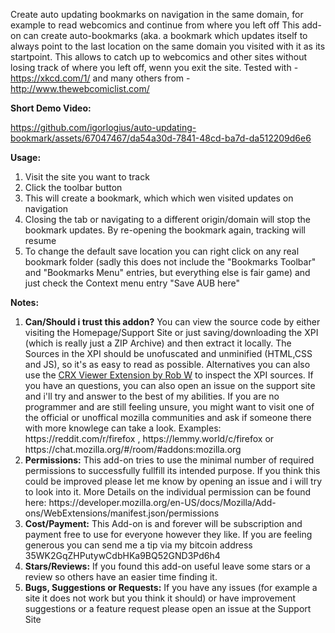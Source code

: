 Create auto updating bookmarks on navigation in the same domain, for example to
read webcomics and continue from where you left off This add-on can create
auto-bookmarks (aka. a bookmark which updates itself to always point to the last
location on the same domain you visited with it as its startpoint. This allows
to catch up to webcomics and other sites without losing track of where you left
off, wenn you exit the site. Tested with - https://xkcd.com/1/ and many others
from - http://www.thewebcomiclist.com/

<b>Short Demo Video:</b>

https://github.com/igorlogius/auto-updating-bookmark/assets/67047467/da54a30d-7841-48cd-ba7d-da512209d6e6

<b>Usage:</b>
<ol>
  <li>Visit the site you want to track</li>
  <li>Click the toolbar button</li>
  <li>
    This will create a bookmark, which which wen visited updates on navigation
  </li>
  <li>
    Closing the tab or navigating to a different origin/domain will stop the
    bookmark updates. By re-opening the bookmark again, tracking will resume
  </li>
  <li>
    To change the default save location you can right click on any real bookmark
    folder (sadly this does not include the "Bookmarks Toolbar" and "Bookmarks
    Menu" entries, but everything else is fair game) and just check the Context
    menu entry "Save AUB here"
  </li>
</ol>

<b>Notes:</b>
<ol>
  <li>
    <b>Can/Should i trust this addon?</b> You can view the source code by either
    visiting the Homepage/Support Site or just saving/downloading the XPI (which
    is really just a ZIP Archive) and then extract it locally. The Sources in
    the XPI should be unofuscated and unminified (HTML,CSS and JS), so it's as
    easy to read as possible. Alternatives you can also use the
    <a href="https://addons.mozilla.org/en-US/firefox/addon/crxviewer/"
      >CRX Viewer Extension by Rob W</a
    >
    to inspect the XPI sources. If you have an questions, you can also open an
    issue on the support site and i'll try and answer to the best of my
    abilities. If you are no programmer and are still feeling unsure, you might
    want to visit one of the official or unoffical mozilla communities and ask
    if someone there with more knowlege can take a look. Examples:
    https://reddit.com/r/firefox , https://lemmy.world/c/firefox or
    https://chat.mozilla.org/#/room/#addons:mozilla.org
  </li>
  <li>
    <b>Permissions:</b>
    This add-on tries to use the minimal number of required permissions to
    successfully fullfill its intended purpose. If you think this could be
    improved please let me know by opening an issue and i will try to look into
    it. More Details on the individual permission can be found here:
    https://developer.mozilla.org/en-US/docs/Mozilla/Add-ons/WebExtensions/manifest.json/permissions
  </li>
  <li>
    <b>Cost/Payment:</b>
    This Add-on is and forever will be subscription and payment free to use for
    everyone however they like. If you are feeling generous you can send me a
    tip via my bitcoin address 35WK2GqZHPutywCdbHKa9BQ52GND3Pd6h4
  </li>
  <li>
    <b>Stars/Reviews:</b>
    If you found this add-on useful leave some stars or a review so others have
    an easier time finding it.
  </li>
  <li>
    <b>Bugs, Suggestions or Requests:</b>
    If you have any issues (for example a site it does not work but you think it
    should) or have improvement suggestions or a feature request please open an
    issue at the Support Site
  </li>
</ol>

